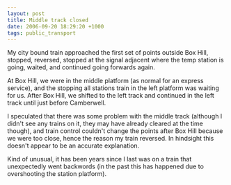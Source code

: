 ```yaml
---
layout: post
title: Middle track closed
date: 2006-09-20 18:29:20 +1000
tags: public_transport
---
```


My city bound train approached the first set of points outside Box Hill, stopped, reversed, stopped at the signal adjacent where the temp station is going, waited, and continued going forwards again.

At Box Hill, we were in the middle platform (as normal for an express service), and the stopping all stations train in the left platform was waiting for us. After Box Hill, we shifted to the left track and continued in the left track until just before Camberwell.

I speculated that there was some problem with the middle track (although I didn't see any trains on it, they may have already cleared at the time though), and train control couldn't change the points after Box Hill because we were too close, hence the reason my train reversed. In hindsight this doesn't appear to be an accurate explanation.

Kind of unusual, it has been years since I last was on a train that unexpectedly went backwords (in the past this has happened due to overshooting the station platform).
